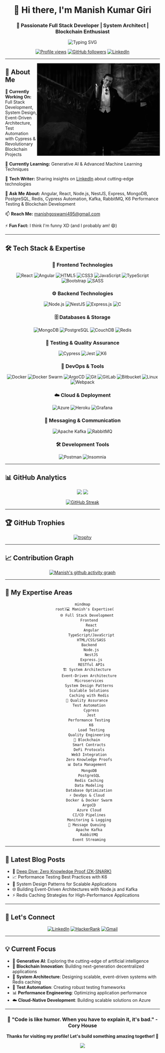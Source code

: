 <div align="center">
  
# 👋 Hi there, I'm Manish Kumar Giri

### 🚀 Passionate Full Stack Developer | System Architect | Blockchain Enthusiast

<img src="https://readme-typing-svg.herokuapp.com?font=Fira+Code&pause=1000&color=00D9FF&center=true&vCenter=true&width=435&lines=Full+Stack+Developer;System+Design+Expert;Blockchain+Developer;Test+Automation+Engineer;Performance+Testing+Specialist" alt="Typing SVG" />

[![Profile views](https://komarev.com/ghpvc/?username=manish0502&label=Profile%20views&color=0e75b6&style=for-the-badge)](https://github.com/manish0502)
[![GitHub followers](https://img.shields.io/github/followers/manish0502?label=Followers&style=for-the-badge&color=blue)](https://github.com/manish0502)
[![LinkedIn](https://img.shields.io/badge/LinkedIn-Connect-blue?style=for-the-badge&logo=linkedin)](https://linkedin.com/in/manish-kumar-giri)

</div>

---

<img align="right" alt="Coding" width="400" src="https://github.com/manish0502/manish0502/blob/main/ezgif.com-gif-maker.gif">

## 🎯 About Me

🔭 **Currently Working On:** Full Stack Development, System Design, Event-Driven Architecture, Test Automation with Cypress & Revolutionary Blockchain Projects

🌱 **Currently Learning:** Generative AI & Advanced Machine Learning Techniques

📝 **Tech Writer:** Sharing insights on [LinkedIn](https://www.linkedin.com/pulse/deep-dive-zero-knowledge-proof-zk-snark-manish-kumar-giri-/) about cutting-edge technologies

💬 **Ask Me About:** Angular, React, Node.js, NestJS, Express, MongoDB, PostgreSQL, Redis, Cypress Automation, Kafka, RabbitMQ, K6 Performance Testing & Blockchain Development

📫 **Reach Me:** [manishgoswami495@gmail.com](mailto:manishgoswami495@gmail.com)

⚡ **Fun Fact:** I think I'm funny XD (and I probably am! 😄)

---

## 🛠️ Tech Stack & Expertise

<div align="center">

### 🎨 Frontend Technologies
![React](https://img.shields.io/badge/React-20232A?style=for-the-badge&logo=react&logoColor=61DAFB)
![Angular](https://img.shields.io/badge/Angular-DD0031?style=for-the-badge&logo=angular&logoColor=white)
![HTML5](https://img.shields.io/badge/HTML5-E34F26?style=for-the-badge&logo=html5&logoColor=white)
![CSS3](https://img.shields.io/badge/CSS3-1572B6?style=for-the-badge&logo=css3&logoColor=white)
![JavaScript](https://img.shields.io/badge/JavaScript-F7DF1E?style=for-the-badge&logo=javascript&logoColor=black)
![TypeScript](https://img.shields.io/badge/TypeScript-007ACC?style=for-the-badge&logo=typescript&logoColor=white)
![Bootstrap](https://img.shields.io/badge/Bootstrap-563D7C?style=for-the-badge&logo=bootstrap&logoColor=white)
![SASS](https://img.shields.io/badge/SASS-hotpink.svg?style=for-the-badge&logo=SASS&logoColor=white)

### ⚙️ Backend Technologies
![Node.js](https://img.shields.io/badge/Node.js-43853D?style=for-the-badge&logo=node.js&logoColor=white)
![NestJS](https://img.shields.io/badge/nestjs-%23E0234E.svg?style=for-the-badge&logo=nestjs&logoColor=white)
![Express.js](https://img.shields.io/badge/Express.js-404D59?style=for-the-badge&logo=express&logoColor=white)
![C](https://img.shields.io/badge/C-00599C?style=for-the-badge&logo=c&logoColor=white)

### 🗄️ Databases & Storage
![MongoDB](https://img.shields.io/badge/MongoDB-4EA94B?style=for-the-badge&logo=mongodb&logoColor=white)
![PostgreSQL](https://img.shields.io/badge/PostgreSQL-316192?style=for-the-badge&logo=postgresql&logoColor=white)
![CouchDB](https://img.shields.io/badge/CouchDB-E42528?style=for-the-badge&logo=apache-couchdb&logoColor=white)
![Redis](https://img.shields.io/badge/redis-%23DD0031.svg?style=for-the-badge&logo=redis&logoColor=white)

### 🧪 Testing & Quality Assurance
![Cypress](https://img.shields.io/badge/Cypress-17202C?style=for-the-badge&logo=cypress&logoColor=white)
![Jest](https://img.shields.io/badge/Jest-323330?style=for-the-badge&logo=Jest&logoColor=white)
![K6](https://img.shields.io/badge/K6-7D64FF?style=for-the-badge&logo=k6&logoColor=white)

### 🔧 DevOps & Tools
![Docker](https://img.shields.io/badge/Docker-2496ED?style=for-the-badge&logo=docker&logoColor=white)
![Docker Swarm](https://img.shields.io/badge/Docker%20Swarm-2496ED?style=for-the-badge&logo=docker&logoColor=white)
![ArgoCD](https://img.shields.io/badge/Argo%20CD-1e0b3e?style=for-the-badge&logo=argo&logoColor=#00D4AA)
![Git](https://img.shields.io/badge/GIT-E44C30?style=for-the-badge&logo=git&logoColor=white)
![GitLab](https://img.shields.io/badge/gitlab-%23181717.svg?style=for-the-badge&logo=gitlab&logoColor=white)
![Bitbucket](https://img.shields.io/badge/bitbucket-%230047B3.svg?style=for-the-badge&logo=bitbucket&logoColor=white)
![Linux](https://img.shields.io/badge/Linux-FCC624?style=for-the-badge&logo=linux&logoColor=black)
![Webpack](https://img.shields.io/badge/webpack-%238DD6F9.svg?style=for-the-badge&logo=webpack&logoColor=black)

### ☁️ Cloud & Deployment
![Azure](https://img.shields.io/badge/azure-%230072C6.svg?style=for-the-badge&logo=microsoftazure&logoColor=white)
![Heroku](https://img.shields.io/badge/Heroku-430098?style=for-the-badge&logo=heroku&logoColor=white)
![Grafana](https://img.shields.io/badge/grafana-%23F46800.svg?style=for-the-badge&logo=grafana&logoColor=white)

### 🔗 Messaging & Communication
![Apache Kafka](https://img.shields.io/badge/Apache%20Kafka-000?style=for-the-badge&logo=apachekafka)
![RabbitMQ](https://img.shields.io/badge/Rabbitmq-FF6600?style=for-the-badge&logo=rabbitmq&logoColor=white)

### 🛠️ Development Tools
![Postman](https://img.shields.io/badge/Postman-FF6C37?style=for-the-badge&logo=postman&logoColor=white)
![Insomnia](https://img.shields.io/badge/Insomnia-black?style=for-the-badge&logo=insomnia&logoColor=5849BE)

</div>

---

## 📊 GitHub Analytics

<div align="center">
  
<img height="180em" src="https://github-readme-stats.vercel.app/api?username=manish0502&show_icons=true&theme=radical&include_all_commits=true&count_private=true"/>
<img height="180em" src="https://github-readme-stats.vercel.app/api/top-langs/?username=manish0502&layout=compact&theme=radical"/>

</div>

<div align="center">
  
[![GitHub Streak](https://github-readme-streak-stats.herokuapp.com/?user=manish0502&theme=radical)](https://github.com/manish0502)

</div>

---

## 🏆 GitHub Trophies

<div align="center">
  
[![trophy](https://github-profile-trophy.vercel.app/?username=manish0502&theme=radical&no-frame=true&no-bg=false&margin-w=4)](https://github.com/manish0502)

</div>

---

## 📈 Contribution Graph

<div align="center">
  
[![Manish's github activity graph](https://github-readme-activity-graph.vercel.app/graph?username=manish0502&theme=react-dark)](https://github.com/manish0502)

</div>

---

## 🎯 My Expertise Areas

<div align="center">

```mermaid
mindmap
  root)💻 Manish's Expertise(
    🌐 Full Stack Development
      Frontend
        React
        Angular
        TypeScript/JavaScript
        HTML/CSS/SASS
      Backend
        Node.js
        NestJS
        Express.js
        RESTful APIs
    🏗️ System Architecture
      Event-Driven Architecture
      Microservices
      System Design Patterns
      Scalable Solutions
      Caching with Redis
    🧪 Quality Assurance
      Test Automation
        Cypress
        Jest
      Performance Testing
        K6
        Load Testing
      Quality Engineering
    🔗 Blockchain
      Smart Contracts
      DeFi Protocols
      Web3 Integration
      Zero Knowledge Proofs
    📊 Data Management
      MongoDB
      PostgreSQL
      Redis Caching
      Data Modeling
      Database Optimization
    ⚡ DevOps & Cloud
      Docker & Docker Swarm
      ArgoCD
      Azure Cloud
      CI/CD Pipelines
      Monitoring & Logging
    📡 Message Queuing
      Apache Kafka
      RabbitMQ
      Event Streaming
```

</div>

---

## 📝 Latest Blog Posts

- 🔗 [Deep Dive: Zero Knowledge Proof (ZK-SNARK)](https://www.linkedin.com/pulse/deep-dive-zero-knowledge-proof-zk-snark-manish-kumar-giri-/)
- 📈 Performance Testing Best Practices with K6
- 🔧 System Design Patterns for Scalable Applications
- 🌐 Building Event-Driven Architectures with Node.js and Kafka
- ⚡ Redis Caching Strategies for High-Performance Applications

---

## 🤝 Let's Connect

<div align="center">

[![LinkedIn](https://img.shields.io/badge/LinkedIn-0077B5?style=for-the-badge&logo=linkedin&logoColor=white)](https://linkedin.com/in/manish-kumar-giri)
[![HackerRank](https://img.shields.io/badge/-Hackerrank-2EC866?style=for-the-badge&logo=HackerRank&logoColor=white)](https://www.hackerrank.com/manishgoswami495)
[![Gmail](https://img.shields.io/badge/Gmail-D14836?style=for-the-badge&logo=gmail&logoColor=white)](mailto:manishgoswami495@gmail.com)

</div>

---

## 💡 Current Focus

- 🤖 **Generative AI**: Exploring the cutting-edge of artificial intelligence
- 🔐 **Blockchain Innovation**: Building next-generation decentralized applications
- 🚀 **System Architecture**: Designing scalable, event-driven systems with Redis caching
- 🧪 **Test Automation**: Creating robust testing frameworks
- 📊 **Performance Engineering**: Optimizing application performance
- ☁️ **Cloud-Native Development**: Building scalable solutions on Azure

---

<div align="center">

### 🌟 "Code is like humor. When you have to explain it, it's bad." - Cory House

**Thanks for visiting my profile! Let's build something amazing together! 🚀**

[![](https://visitcount.itsvg.in/api?id=manish0502&icon=0&color=0)](https://visitcount.itsvg.in)

</div>
